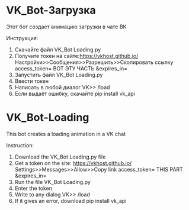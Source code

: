 # VK_Bot-Загрузка
Этот бот создает анимацию загрузки в чате ВК

Инструкция:

1. Скачайте файл VK_Bot Loading.py
2. Получите токен на сайте:https://vkhost.github.io/
Настройки>>Сообщения>>Разрешить>>Скопировать ссылку access_token= ВОТ ЭТУ ЧАСТЬ &expires_in=
3. Запустить файл VK_Bot Loading.py
4. Ввести токен
5. Написать в любой диалог VK>> /load
6. Если выдаёт ошибку, скачайте pip install vk_api


# VK_Bot-Loading
This bot creates a loading animation in a VK chat

Instruction:

1. Download the VK_Bot Loading.py file
2. Get a token on the site: https://vkhost.github.io/
Settings>>Messages>>Allow>>Copy link access_token= THIS PART &expires_in=
3. Run the file VK_Bot Loading.py
4. Enter the token
5. Write to any dialog VK>> /load
6. If it gives an error, download pip install vk_api

